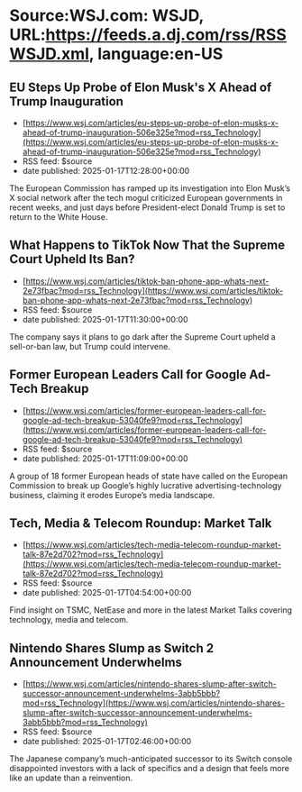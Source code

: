 # Source:WSJ.com: WSJD, URL:https://feeds.a.dj.com/rss/RSSWSJD.xml, language:en-US

## EU Steps Up Probe of Elon Musk's X Ahead of Trump Inauguration
 - [https://www.wsj.com/articles/eu-steps-up-probe-of-elon-musks-x-ahead-of-trump-inauguration-506e325e?mod=rss_Technology](https://www.wsj.com/articles/eu-steps-up-probe-of-elon-musks-x-ahead-of-trump-inauguration-506e325e?mod=rss_Technology)
 - RSS feed: $source
 - date published: 2025-01-17T12:28:00+00:00

The European Commission has ramped up its investigation into Elon Musk’s X social network after the tech mogul criticized European governments in recent weeks, and just days before President-elect Donald Trump is set to return to the White House.

## What Happens to TikTok Now That the Supreme Court Upheld Its Ban?
 - [https://www.wsj.com/articles/tiktok-ban-phone-app-whats-next-2e73fbac?mod=rss_Technology](https://www.wsj.com/articles/tiktok-ban-phone-app-whats-next-2e73fbac?mod=rss_Technology)
 - RSS feed: $source
 - date published: 2025-01-17T11:30:00+00:00

The company says it plans to go dark after the Supreme Court upheld a sell-or-ban law, but Trump could intervene.

## Former European Leaders Call for Google Ad-Tech Breakup
 - [https://www.wsj.com/articles/former-european-leaders-call-for-google-ad-tech-breakup-53040fe9?mod=rss_Technology](https://www.wsj.com/articles/former-european-leaders-call-for-google-ad-tech-breakup-53040fe9?mod=rss_Technology)
 - RSS feed: $source
 - date published: 2025-01-17T11:09:00+00:00

A group of 18 former European heads of state have called on the European Commission to break up Google’s highly lucrative advertising-technology business, claiming it erodes Europe’s media landscape.

## Tech, Media & Telecom Roundup: Market Talk
 - [https://www.wsj.com/articles/tech-media-telecom-roundup-market-talk-87e2d702?mod=rss_Technology](https://www.wsj.com/articles/tech-media-telecom-roundup-market-talk-87e2d702?mod=rss_Technology)
 - RSS feed: $source
 - date published: 2025-01-17T04:54:00+00:00

Find insight on TSMC, NetEase and more in the latest Market Talks covering technology, media and telecom.

## Nintendo Shares Slump as Switch 2 Announcement Underwhelms
 - [https://www.wsj.com/articles/nintendo-shares-slump-after-switch-successor-announcement-underwhelms-3abb5bbb?mod=rss_Technology](https://www.wsj.com/articles/nintendo-shares-slump-after-switch-successor-announcement-underwhelms-3abb5bbb?mod=rss_Technology)
 - RSS feed: $source
 - date published: 2025-01-17T02:46:00+00:00

The Japanese company’s much-anticipated successor to its Switch console disappointed investors with a lack of specifics and a design that feels more like an update than a reinvention.

